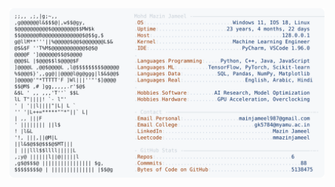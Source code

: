 <picture>
  <source srcset="https://raw.githubusercontent.com/mmazinjameel/mmazinjameel/main/dark_mode.svg?v=1743084604" media="(prefers-color-scheme: dark)">
  <img src="https://raw.githubusercontent.com/mmazinjameel/mmazinjameel/main/light_mode.svg?v=1743084604">
</picture>
